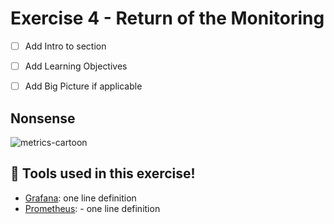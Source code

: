 # Exercise 4 - Return of the Monitoring

- [ ] Add Intro to section
- [ ] Add Learning Objectives
- [ ] Add Big Picture if applicable


## Nonsense
![metrics-cartoon](./image/metrics-cartoon.png)


## 🔨 Tools used in this exercise!
* [Grafana](https://grafana.com/):  one line definition
* [Prometheus](https://prometheus.io/): - one line definition
